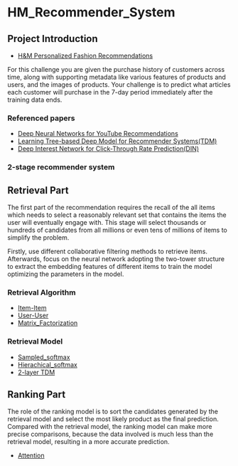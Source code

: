 # HM_Recommender_System

## Project Introduction

- [H&M Personalized Fashion Recommendations](https://www.kaggle.com/competitions/h-and-m-personalized-fashion-recommendations/overview)

For this challenge you are given the purchase history of customers across time, along with supporting metadata like various features of products and users, and the images of products. Your challenge is to predict what articles each customer will purchase in the 7-day period immediately after the training data ends.

### Referenced papers

- [Deep Neural Networks for YouTube Recommendations](https://static.googleusercontent.com/media/research.google.com/en//pubs/archive/45530.pdf)
- [Learning Tree-based Deep Model for Recommender Systems(TDM)](https://arxiv.org/pdf/1801.02294.pdf)
- [Deep Interest Network for Click-Through Rate Prediction(DIN)](https://arxiv.org/pdf/1706.06978.pdf)


### 2-stage recommender system


## Retrieval Part

The first part of the recommendation requires the recall of the all items which needs to select a reasonably relevant set that contains the items the user will eventually engage with. This stage will select thousands or hundreds of candidates from all millions or even tens of millions of items to simplify the problem.

Firstly, use different collaborative filtering methods to retrieve items. Afterwards, focus on the neural network adopting the two-tower structure to extract the embedding features of different items to train the model optimizing the parameters in the model.

### Retrieval Algorithm

- [Item-Item](https://github.com/mulahteele/HM_Recommender_System/tree/main/Retrieval_Algorithm/Item-Item_collaborative_filtering)
- [User-User](https://github.com/mulahteele/HM_Recommender_System/tree/main/Retrieval_Algorithm/User-User_collaborative_filtering)
- [Matrix_Factorization](https://github.com/mulahteele/HM_Recommender_System/tree/main/Retrieval_Algorithm/Matrix_Factorization)


### Retrieval Model

- [Sampled_softmax](https://github.com/mulahteele/HM_Recommender_System/tree/main/Retrieval_model/Sampled_softmax)
- [Hierachical_softmax](https://github.com/mulahteele/HM_Recommender_System/tree/main/Retrieval_model/Hierachical_softmax)
- [2-layer TDM](https://github.com/mulahteele/HM_Recommender_System/tree/main/Retrieval_model/2_layer_TDM)


## Ranking Part

The role of the ranking model is to sort the candidates generated by the retrieval model and select the most likely product as the final prediction. Compared with the retrieval model, the ranking model can make more precise comparisons, because the data involved is much less than the retrieval model, resulting in a more accurate prediction.

- [Attention](https://github.com/mulahteele/HM_Recommender_System/tree/main/Ranking_model)
